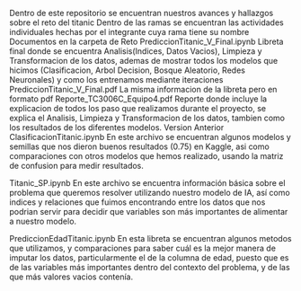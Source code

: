 Dentro de este repositorio se encuentran nuestros avances y hallazgos sobre el reto del titanic
Dentro de las ramas se encuentran las actividades individuales hechas por el integrante cuya rama tiene su nombre
Documentos en la carpeta de Reto
PrediccionTitanic_V_Final.ipynb Libreta final donde se encuentra Analisis(Indices, Datos Vacios), Limpieza y Transformacion de los datos, ademas de mostrar todos los modelos que hicimos (Clasificacion, Arbol Decision, Bosque Aleatorio, Redes Neuronales) y como los entrenamos mediante iteraciones
PrediccionTitanic_V_Final.pdf La misma informacion de la libreta pero en formato pdf
Reporte_TC3006C_Equipo4.pdf Reporte donde incluye la explicacion de todos los paso que realizamos durante el proyecto, se explica el Analisis, Limpieza y Transformacion de los datos, tambien como los resultados de los diferentes modelos.
Version Anterior
ClasificacionTitanic.ipynb En este archivo se encuentran algunos modelos y semillas que nos dieron buenos resultados (0.75) en Kaggle, asi como comparaciones con otros modelos que hemos realizado, usando la matriz de confusion para medir resultados.

Titanic_SP.ipynb En este archivo se encuentra información básica sobre el problema que queremos resolver utilizando nuestro modelo de IA, así como indices y relaciones que fuimos encontrando entre los datos que nos podrian servir para decidir que variables son más importantes de alimentar a nuestro modelo.

PrediccionEdadTitanic.ipynb En esta libreta se encuentran algunos metodos que utilizamos, y comparaciones para saber cuál es la mejor manera de imputar los datos, particularmente el de la columna de edad, puesto que es de las variables más importantes dentro del contexto del problema, y de las que más valores vacios contenía.
